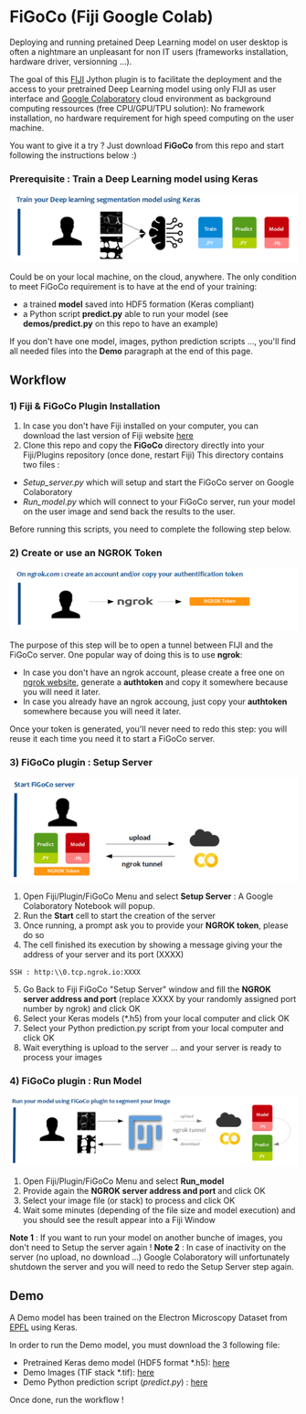 # FiGoCo (Fiji Google Colab)

Deploying and running pretained Deep Learning model on user desktop is often a nightmare an unpleasant for non IT users (frameworks installation, hardware driver, versionning ...).

The goal of this [FIJI](https://fiji.sc) Jython plugin is to facilitate the deployment and the access to your pretrained Deep Learning model using only FIJI as user interface and [Google Colaboratory](https://colab.research.google.com/) cloud environment as background computing ressources (free CPU/GPU/TPU solution): No framework installation, no hardware requirement for high speed computing on the user machine.

You want to give it a try ? Just download __FiGoCo__ from this repo and start following the instructions below :)

### Prerequisite : Train a Deep Learning model using Keras

![alt text](https://raw.githubusercontent.com/fabda/FiGoCo/master/images/step1.png)

Could be on your local machine, on the cloud, anywhere. The only condition to meet FiGoCo requirement is to have at the end of your training:
- a trained __model__ saved into HDF5 formation (Keras compliant)
- a Python script __predict.py__ able to run your model (see __demos/predict.py__ on this repo to have an example)

If you don't have one model, images, python prediction scripts ..., you'll find all needed files into the __Demo__ paragraph at the end of this page.

## Workflow

### 1) Fiji & FiGoCo Plugin Installation

1. In case you don't have Fiji installed on your computer, you can download the last version of Fiji website [here](https://imagej.net/Fiji/Downloads)
2. Clone this repo and copy the __FiGoCo__ directory directly into your Fiji/Plugins repository (once done, restart Fiji)
This directory contains two files :
- *Setup_server.py* which will setup and start the FiGoCo server on Google Colaboratory
- *Run_model.py* which will connect to your FiGoCo server, run your model on the user image and send back the results to the user.

Before running this scripts, you need to complete the following step below.

### 2) Create or use an NGROK Token

![alt text](https://raw.githubusercontent.com/fabda/FiGoCo/master/images/step2.png)

The purpose of this step will be to open a tunnel between FIJI and the FiGoCo server. One popular way of doing this is to use __ngrok__:

- In case you don't have an ngrok account, please create a free one on [ngrok website](https://ngrok.com), generate a __authtoken__ and copy it somewhere because you will need it later.
- In case you already have an ngrok accoung, just copy your __authtoken__ somewhere because you will need it later.

Once your token is generated, you'll never need to redo this step: you will reuse it each time you need it to start a FiGoCo server.

### 3) FiGoCo plugin : Setup Server

![alt text](https://raw.githubusercontent.com/fabda/FiGoCo/master/images/step3.png)

1. Open Fiji/Plugin/FiGoCo Menu and select __Setup Server__ : A Google Colaboratory Notebook will popup. 
2. Run the __Start__ cell to start the creation of the server 
3. Once running, a prompt ask you to provide your __NGROK token__, please do so
4. The cell finished its execution by showing a message giving your the address of your server and its port (XXXX)
```
SSH : http:\\0.tcp.ngrok.io:XXXX
```
5. Go Back to Fiji FiGoCo "Setup Server" window and fill the __NGROK server address and port__ (replace XXXX by your randomly assigned port number by ngrok) and click OK
6. Select your Keras models (*.h5) from your local computer and click OK
7. Select your Python prediction.py script from your local computer and click OK
8. Wait everything is upload to the server ... and your server is ready to process your images

### 4) FiGoCo plugin : Run Model

![alt text](https://raw.githubusercontent.com/fabda/FiGoCo/master/images/step4.png)

1. Open Fiji/Plugin/FiGoCo Menu and select __Run_model__
2. Provide again the __NGROK server address and port__ and click OK
3. Select your image file (or stack) to process and click OK
4. Wait some minutes (depending of the file size and model execution) and you should see the result appear into a Fiji Window

__Note 1__ : If you want to run your model on another bunche of images, you don't need to Setup the server again !
__Note 2__ : In case of inactivity on the server (no upload, no download ...) Google Colaboratory will unfortunately shutdown the server and you will need to redo the Setup Server step again.


## Demo

A Demo model has been trained on the Electron Microscopy Dataset from [EPFL](https://www.epfl.ch/labs/cvlab/data/data-em/) using Keras.

In order to run the Demo model, you must download the 3 following file:

- Pretrained Keras demo model (HDF5 format \*.h5): [here](https://drive.google.com/uc?export=download&id=1490iIpziiom7g36YluBHlzEGCtaKPjb1)
- Demo Images (TIF stack \*.tif): [here](https://drive.google.com/uc?export=download&id=1ToeUXtgx_tyexcO78CKYaZwooUjbDb4U)
- Demo Python prediction script (*predict.py*) : [here](https://drive.google.com/uc?export=download&id=1I_NuHm1Jv4dR4cktcWPoRbab2zZZOBnc)

Once done, run the workflow !


